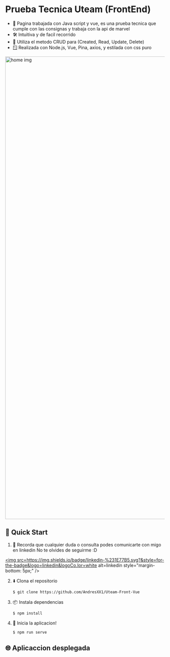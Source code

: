 # Prueba Tecnica Uteam (FrontEnd)

* 💬 Pagina trabajada con Java script y vue, es una prueba tecnica que cumple con las consignas y trabaja con la api de marvel
* 🛠️ Intuitiva y de facil recorrido 
* 📁 Utiliza el metodo CRUD para (Created, Read, Update, Delete)
* 🪟 Realizada con Node.js, Vue, Pina, axios, y estilada con css puro

 <img width="1459" alt="home img" src="home.jpg"> 

## 🌟 Quick Start

1. 👤 Recorda que cualquier duda o consulta podes comunicarte con migo en linkedin No te olvides de seguirme :D

<a href="https://www.linkedin.com/in/andres-vera-676414281/" target="_blank">

<img src=https://img.shields.io/badge/linkedin-%231E77B5.svg?&style=for-the-badge&logo=linkedin&logoCo.lor=white alt=linkedin style="margin-bottom: 5px;" />
</a> 



2. ⬇️ Clona el repositorio

    ```bash
    $ git clone https://github.com/AndresXX1/Uteam-Front-Vue
    ```

3. 📦 Instala dependencias

    ```bash
    $ npm install
    ```



4. 🏃‍️ Inicia la aplicacion!

    ```bash
    $ npm run serve

    ```



## 🌐 Aplicaccion desplegada

